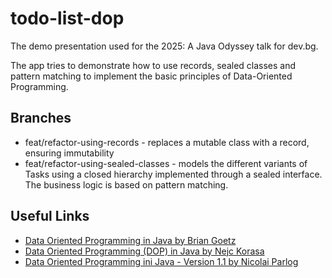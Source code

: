 # todo-list-dop

The demo presentation used for the 2025: A Java Odyssey talk for dev.bg.

The app tries to demonstrate how to use records, sealed classes and pattern matching to implement the basic principles of Data-Oriented Programming.

## Branches

* feat/refactor-using-records - replaces a mutable class with a record, ensuring immutability
* feat/refactor-using-sealed-classes - models the different variants of Tasks using a closed hierarchy implemented through a sealed interface. The business logic is based on pattern matching.

## Useful Links

* [Data Oriented Programming in Java by Brian Goetz](https://www.infoq.com/articles/data-oriented-programming-java/)
* [Data Oriented Programming (DOP) in Java by Nejc Korasa](https://nejckorasa.github.io/posts/data-oriented-programming-in-java/)
* [Data Oriented Programming ini Java - Version 1.1 by Nicolai Parlog](https://inside.java/2024/05/23/dop-v1-1-introduction/)

